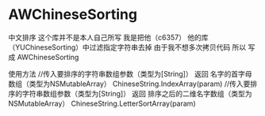 # AWChineseSorting
中文排序 
这个库并不是本人自己所写 我是把他（c6357） 他的库（YUChineseSorting）中过滤指定字符串去掉 由于我不想多次拷贝代码 所以 写成 AWChineseSorting 

使用方法
//传入要排序的字符串数组参数（类型为[String]） 返回 名字的首字母数组（类型为NSMutableArray）
ChineseString.IndexArray(param) 
//传入要排序的字符串数组参数（类型为[String]） 返回 排序之后的二维名字数组（类型为NSMutableArray）
ChineseString.LetterSortArray(param)


